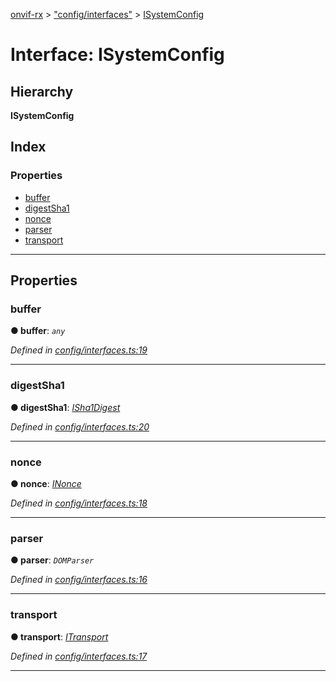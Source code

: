 [onvif-rx](../README.md) > ["config/interfaces"](../modules/_config_interfaces_.md) > [ISystemConfig](../interfaces/_config_interfaces_.isystemconfig.md)

# Interface: ISystemConfig

## Hierarchy

**ISystemConfig**

## Index

### Properties

* [buffer](_config_interfaces_.isystemconfig.md#buffer)
* [digestSha1](_config_interfaces_.isystemconfig.md#digestsha1)
* [nonce](_config_interfaces_.isystemconfig.md#nonce)
* [parser](_config_interfaces_.isystemconfig.md#parser)
* [transport](_config_interfaces_.isystemconfig.md#transport)

---

## Properties

<a id="buffer"></a>

###  buffer

**● buffer**: *`any`*

*Defined in [config/interfaces.ts:19](https://github.com/patrickmichalina/onvif-rx/blob/034e4d6/src/config/interfaces.ts#L19)*

___
<a id="digestsha1"></a>

###  digestSha1

**● digestSha1**: *[ISha1Digest](../modules/_config_interfaces_.md#isha1digest)*

*Defined in [config/interfaces.ts:20](https://github.com/patrickmichalina/onvif-rx/blob/034e4d6/src/config/interfaces.ts#L20)*

___
<a id="nonce"></a>

###  nonce

**● nonce**: *[INonce](../modules/_config_interfaces_.md#inonce)*

*Defined in [config/interfaces.ts:18](https://github.com/patrickmichalina/onvif-rx/blob/034e4d6/src/config/interfaces.ts#L18)*

___
<a id="parser"></a>

###  parser

**● parser**: *`DOMParser`*

*Defined in [config/interfaces.ts:16](https://github.com/patrickmichalina/onvif-rx/blob/034e4d6/src/config/interfaces.ts#L16)*

___
<a id="transport"></a>

###  transport

**● transport**: *[ITransport](../modules/_config_interfaces_.md#itransport)*

*Defined in [config/interfaces.ts:17](https://github.com/patrickmichalina/onvif-rx/blob/034e4d6/src/config/interfaces.ts#L17)*

___

